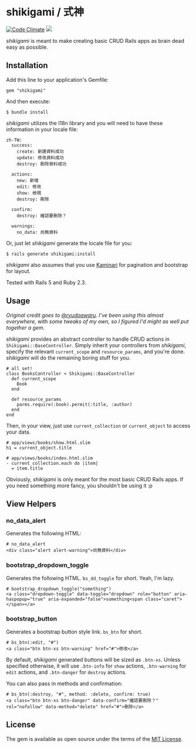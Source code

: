 # shikigami / 式神

[![Code Climate](https://codeclimate.com/github/jodeci/shikigami/badges/gpa.svg)](https://codeclimate.com/github/jodeci/shikigami)
<a href="https://codeclimate.com/github/jodeci/shikigami/coverage"><img src="https://codeclimate.com/github/jodeci/shikigami/badges/coverage.svg" /></a>

*shikigami* is meant to make creating basic CRUD Rails apps as brain dead easy as possible.

## Installation

Add this line to your application's Gemfile:

```
gem "shikigami"
```

And then execute:

```
$ bundle install
```

*shikigami* utilizes the I18n library and you will need to have these information in your locale file:

```
zh-TW:
  success:
    create: 新建資料成功
    update: 修改資料成功
    destroy: 刪除資料成功

  actions:
    new: 新增
    edit: 修改
    show: 檢視
    destroy: 刪除

  confirm:
    destroy: 確認要刪除？

  warnings:
    no_data: 尚無資料
```

Or, just let *shikigami* generate the locale file for you:

```
$ rails generate shikigami:install
``` 

*shikigami* also assumes that you use [Kaminari](https://github.com/amatsuda/kaminari) for pagination and bootstrap for layout.

Tested with Rails 5 and Ruby 2.3.

## Usage

*Original credit goes to [@ryudoawaru](https://github.com/ryudoawaru). I've been using this almost everywhere, with some tweaks of my own, so I figured I'd might as well put together a gem.*

*shikigami* provides an abstract controller to handle CRUD actions in `Shikigami::BaseController`. Simply inherit your controllers from *shikigami*, specify the relevant `current_scope` and `resource_params`, and you're done. *shikigami* will do the remaining boring stuff for you.

```
# all set!
class BooksController < Shikigami::BaseController
  def current_scope
    Book
  end
  
  def resource_params
    parms.require(:book).permit(:title, :author)
  end
end
```

Then, in your view, just use `current_collection` or `current_object` to access your data.

```
# app/views/books/show.html.slim
h1 = current_object.title

# app/views/books/index.html.slim
- current_collection.each do |item|
  = item.title
```

Obviously, *shikigami* is only meant for the most basic CRUD Rails apps. If you need something more fancy, you shouldn't be using it :p

## View Helpers

### no\_data\_alert

Generates the following HTML:

```
# no_data_alert
<div class="alert alert-warning">尚無資料</div>
```

### bootstrap\_dropdown\_toggle

Generates the following HTML. `bs_dd_toggle` for short. Yeah, I'm lazy.

```
# bootstrap_dropdown_toggle("something")
<a class="dropdown-toggle" data-toggle="dropdown" role="button" aria-haspopup="true" aria-expanded="false">something<span class="caret"></span></a>
```

### bootstrap\_button

Generates a bootstrap button style link. `bs_btn`
 for short.
 
```
# bs_btn(:edit, "#")
<a class="btn btn-xs btn-warning" href="#">修改</a>
```

By default, *shikigami* generated buttons will be sized as `.btn-xs`. Unless specified otherwise, it will use `.btn-info` for `show` actions, `.btn-warning` for `edit` actions, and `.btn-danger` for `destroy` actions. 

You can also pass in methods and confirmation:

```
# bs_btn(:destroy, "#", method: :delete, confirm: true)
<a class="btn btn-xs btn-danger" data-confirm="確認要刪除？" rel="nofollow" data-method="delete" href="#">刪除</a>
```

## License

The gem is available as open source under the terms of the [MIT License](http://opensource.org/licenses/MIT).
